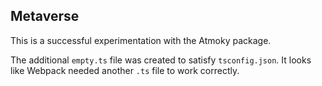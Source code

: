 ## Metaverse

This is a successful experimentation with the Atmoky package.

The additional `empty.ts` file was created to satisfy `tsconfig.json`. It looks like Webpack needed another `.ts` file to work correctly.

